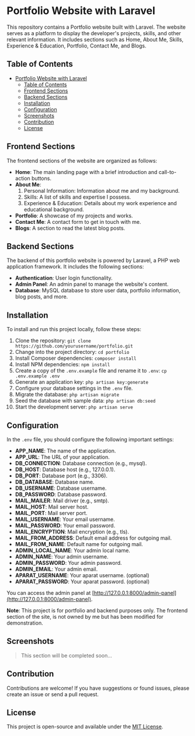 # Portfolio Website with Laravel

This repository contains a Portfolio website built with Laravel. The website serves as a platform to display the developer's projects, skills, and other relevant information. It includes sections such as Home, About Me, Skills, Experience & Education, Portfolio, Contact Me, and Blogs.

## Table of Contents
- [Portfolio Website with Laravel](#portfolio-website-with-laravel)
  - [Table of Contents](#table-of-contents)
  - [Frontend Sections](#frontend-sections)
  - [Backend Sections](#backend-sections)
  - [Installation](#installation)
  - [Configuration](#configuration)
  - [Screenshots](#screenshots)
  - [Contribution](#contribution)
  - [License](#license)

## Frontend Sections
The frontend sections of the website are organized as follows:

- **Home**: The main landing page with a brief introduction and call-to-action buttons.
- **About Me**:
  1. Personal Information: Information about me and my background.
  2. Skills: A list of skills and expertise I possess.
  3. Experience & Education: Details about my work experience and educational background.
- **Portfolio**: A showcase of my projects and works.
- **Contact Me**: A contact form to get in touch with me.
- **Blogs**: A section to read the latest blog posts.

## Backend Sections
The backend of this portfolio website is powered by Laravel, a PHP web application framework. It includes the following sections:

- **Authentication**: User login functionality.
- **Admin Panel**: An admin panel to manage the website's content.
- **Database**: MySQL database to store user data, portfolio information, blog posts, and more.

## Installation
To install and run this project locally, follow these steps:

1. Clone the repository: `git clone https://github.com/yourusername/portfolio.git`
2. Change into the project directory: `cd portfolio`
3. Install Composer dependencies: `composer install`
4. Install NPM dependencies: `npm install`
5. Create a copy of the `.env.example` file and rename it to `.env`: `cp .env.example .env`
6. Generate an application key: `php artisan key:generate`
7. Configure your database settings in the `.env` file.
8. Migrate the database: `php artisan migrate`
9. Seed the database with sample data: `php artisan db:seed`
10. Start the development server: `php artisan serve`

## Configuration
In the `.env` file, you should configure the following important settings:

- **APP_NAME**: The name of the application.
- **APP_URL**: The URL of your application.
- **DB_CONNECTION**: Database connection (e.g., mysql).
- **DB_HOST**: Database host (e.g., 127.0.0.1).
- **DB_PORT**: Database port (e.g., 3306).
- **DB_DATABASE**: Database name.
- **DB_USERNAME**: Database username.
- **DB_PASSWORD**: Database password.
- **MAIL_MAILER**: Mail driver (e.g., smtp).
- **MAIL_HOST**: Mail server host.
- **MAIL_PORT**: Mail server port.
- **MAIL_USERNAME**: Your email username.
- **MAIL_PASSWORD**: Your email password.
- **MAIL_ENCRYPTION**: Mail encryption (e.g., tls).
- **MAIL_FROM_ADDRESS**: Default email address for outgoing mail.
- **MAIL_FROM_NAME**: Default name for outgoing mail.
- **ADMIN_LOCAL_NAME**: Your admin local name.
- **ADMIN_NAME**: Your admin username.
- **ADMIN_PASSWORD**: Your admin password.
- **ADMIN_EMAIL**: Your admin email.
- **APARAT_USERNAME**: Your aparat username. (optional)
- **APARAT_PASSWORD**: Your aparat password. (optional)

You can access the admin panel at [http://127.0.0.1:8000/admin-panel](http://127.0.0.1:8000/admin-panel).

**Note**: This project is for portfolio and backend purposes only. The frontend section of the site, is not owned by me but has been modified for demonstration.

## Screenshots

> This section will be completed soon...

## Contribution
Contributions are welcome! If you have suggestions or found issues, please create an issue or send a pull request.

## License
This project is open-source and available under the [MIT License](LICENSE).

